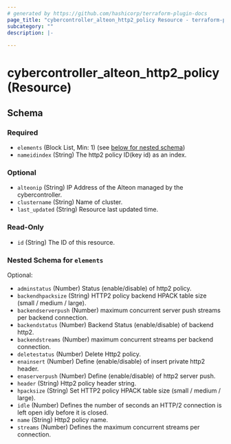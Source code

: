 ```yaml
---
# generated by https://github.com/hashicorp/terraform-plugin-docs
page_title: "cybercontroller_alteon_http2_policy Resource - terraform-provider-cybercontroller"
subcategory: ""
description: |-
  
---
```


# cybercontroller_alteon_http2_policy (Resource)





<!-- schema generated by tfplugindocs -->
## Schema

### Required

- `elements` (Block List, Min: 1) (see [below for nested schema](#nestedblock--elements))
- `nameidindex` (String) The http2 policy ID(key id) as an index.

### Optional

- `alteonip` (String) IP Address of the Alteon managed by the cybercontroller.
- `clustername` (String) Name of cluster.
- `last_updated` (String) Resource last updated time.

### Read-Only

- `id` (String) The ID of this resource.

<a id="nestedblock--elements"></a>
### Nested Schema for `elements`

Optional:

- `adminstatus` (Number) Status (enable/disable) of http2 policy.
- `backendhpacksize` (String) HTTP2 policy backend HPACK table size (small / medium / large).
- `backendserverpush` (Number) maximum concurrent server push streams per backend connection.
- `backendstatus` (Number) Backend Status (enable/disable) of backend http2.
- `backendstreams` (Number) maximum concurrent streams per backend connection.
- `deletestatus` (Number) Delete Http2 policy.
- `enainsert` (Number) Define (enable/disable) of insert private http2 header.
- `enaserverpush` (Number) Define (enable/disable) of http2 server push.
- `header` (String) Http2 policy header string.
- `hpacksize` (String) Set HTTP2 policy HPACK table size (small / medium / large).
- `idle` (Number) Defines the number of seconds an HTTP/2 connection is left open idly before it is closed.
- `name` (String) Http2 policy name.
- `streams` (Number) Defines the maximum concurrent streams per connection.
